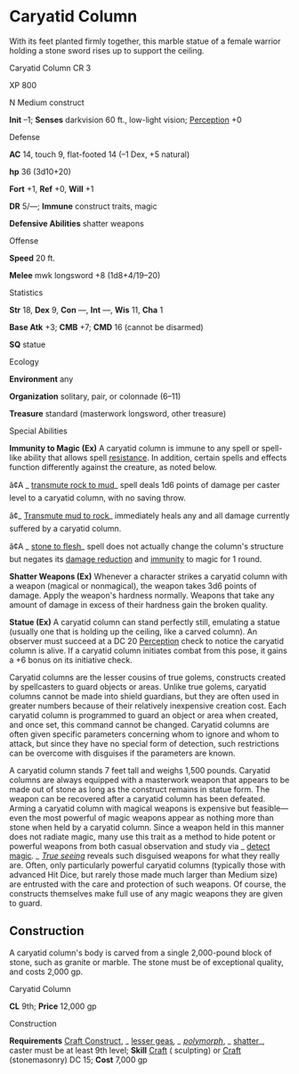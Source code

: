 # Caryatid Column

With its feet planted firmly together, this marble statue of a female warrior holding a stone sword rises up to support the ceiling.

Caryatid Column CR 3

XP 800

N Medium construct

**Init** –1; **Senses** darkvision 60 ft., low-light vision; [Perception](/pathfinderRPG/prd/skills/perception.html#_perception) +0

Defense

**AC** 14, touch 9, flat-footed 14 (–1 Dex, +5 natural)

**hp** 36 (3d10+20)

**Fort** +1, **Ref** +0, **Will** +1

**DR** 5/—; **Immune** construct traits, magic

**Defensive Abilities** shatter weapons

Offense

**Speed** 20 ft.

**Melee** mwk longsword +8 (1d8+4/19–20)

Statistics

**Str** 18, **Dex** 9, **Con** —, **Int** —, **Wis** 11, **Cha** 1

**Base Atk** +3; **CMB** +7; **CMD** 16 (cannot be disarmed)

**SQ** statue

Ecology

**Environment** any

**Organization** solitary, pair, or colonnade (6–11)

**Treasure** standard (masterwork longsword, other treasure)

Special Abilities

**Immunity to Magic (Ex)** A caryatid column is immune to any spell or spell-like ability that allows spell [resistance](/pathfinderRPG/prd/monsters/universalMonsterRules.html#_resistance). In addition, certain spells and effects function differently against the creature, as noted below.

â¢A _ [transmute rock to mud](/pathfinderRPG/prd/spells/transmuteRockToMud.html#_transmute-rock-to-mud)_ spell deals 1d6 points of damage per caster level to a caryatid column, with no saving throw.

â¢_ [Transmute mud to rock](/pathfinderRPG/prd/spells/transmuteMudToRock.html#_transmute-mud-to-rock)_ immediately heals any and all damage currently suffered by a caryatid column.

â¢A _ [stone to flesh](/pathfinderRPG/prd/spells/stoneToFlesh.html#_stone-to-flesh)_ spell does not actually change the column's structure but negates its [damage reduction](/pathfinderRPG/prd/monsters/universalMonsterRules.html#_damage-reduction-(ex-or-su)) and [immunity](/pathfinderRPG/prd/monsters/universalMonsterRules.html#_immunity-(ex-or-su)) to magic for 1 round.

**Shatter Weapons (Ex)** Whenever a character strikes a caryatid column with a weapon (magical or nonmagical), the weapon takes 3d6 points of damage. Apply the weapon's hardness normally. Weapons that take any amount of damage in excess of their hardness gain the broken quality.

**Statue (Ex)** A caryatid column can stand perfectly still, emulating a statue (usually one that is holding up the ceiling, like a carved column). An observer must succeed at a DC 20 [Perception](/pathfinderRPG/prd/skills/perception.html#_perception) check to notice the caryatid column is alive. If a caryatid column initiates combat from this pose, it gains a +6 bonus on its initiative check.

Caryatid columns are the lesser cousins of true golems, constructs created by spellcasters to guard objects or areas. Unlike true golems, caryatid columns cannot be made into shield guardians, but they are often used in greater numbers because of their relatively inexpensive creation cost. Each caryatid column is programmed to guard an object or area when created, and once set, this command cannot be changed. Caryatid columns are often given specific parameters concerning whom to ignore and whom to attack, but since they have no special form of detection, such restrictions can be overcome with disguises if the parameters are known.

A caryatid column stands 7 feet tall and weighs 1,500 pounds. Caryatid columns are always equipped with a masterwork weapon that appears to be made out of stone as long as the construct remains in statue form. The weapon can be recovered after a caryatid column has been defeated. Arming a caryatid column with magical weapons is expensive but feasible—even the most powerful of magic weapons appear as nothing more than stone when held by a caryatid column. Since a weapon held in this manner does not radiate magic, many use this trait as a method to hide potent or powerful weapons from both casual observation and study via _ [detect magic](/pathfinderRPG/prd/spells/detectMagic.html#_detect-magic)_. _ [True seeing](/pathfinderRPG/prd/spells/trueSeeing.html#_true-seeing)_ reveals such disguised weapons for what they really are. Often, only particularly powerful caryatid columns (typically those with advanced Hit Dice, but rarely those made much larger than Medium size) are entrusted with the care and protection of such weapons. Of course, the constructs themselves make full use of any magic weapons they are given to guard.

## Construction

A caryatid column's body is carved from a single 2,000-pound block of stone, such as granite or marble. The stone must be of exceptional quality, and costs 2,000 gp.

Caryatid Column

**CL** 9th; **Price** 12,000 gp

Construction

**Requirements** [Craft Construct](/pathfinderRPG/prd/monsters/monsterFeats.html#_craft-construct), _ [lesser geas](/pathfinderRPG/prd/spells/geasQuest.html#_geas-lesser)_, _ [polymorph](/pathfinderRPG/prd/spells/polymorph.html#_polymorph)_, _ [shatter](/pathfinderRPG/prd/spells/shatter.html#_shatter)_, caster must be at least 9th level; **Skill** [Craft](/pathfinderRPG/prd/skills/craft.html#_craft) ( sculpting) or [Craft](/pathfinderRPG/prd/skills/craft.html#_craft) (stonemasonry) DC 15; **Cost** 7,000 gp

